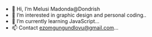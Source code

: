 - 👋 Hi, I’m Melusi Madonda@Dondrish
- 👀 I’m interested in graphic design and personal coding..
- 🌱 I’m currently learning JavaScript...
- 📫 Contact ezomgungundlovu@gmail.com...
